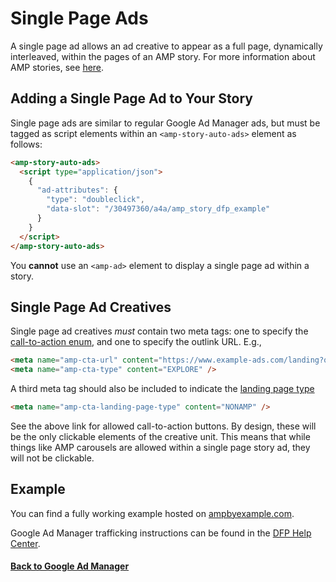 # Single Page Ads

A single page ad allows an ad creative to appear as a full page, dynamically interleaved, within the pages of an AMP story. For more information about AMP stories, see [here](https://github.com/ampproject/amphtml/blob/main/extensions/amp-story/amp-story-ads.md).

## Adding a Single Page Ad to Your Story

Single page ads are similar to regular Google Ad Manager ads, but must be tagged as script elements within an `<amp-story-auto-ads>` element as follows:

```html
<amp-story-auto-ads>
  <script type="application/json">
    {
      "ad-attributes": {
        "type": "doubleclick",
        "data-slot": "/30497360/a4a/amp_story_dfp_example"
      }
    }
  </script>
</amp-story-auto-ads>
```

You **cannot** use an `<amp-ad>` element to display a single page ad within a story.

## Single Page Ad Creatives

Single page ad creatives _must_ contain two meta tags: one to specify the [call-to-action enum](https://github.com/ampproject/amphtml/blob/main/extensions/amp-story/amp-story-ads.md#cta-text-enum), and one to specify the outlink URL. E.g.,

```html
<meta name="amp-cta-url" content="https://www.example-ads.com/landing?q=123" />
<meta name="amp-cta-type" content="EXPLORE" />
```

A third meta tag should also be included to indicate the [landing page type](https://github.com/ampproject/amphtml/blob/main/extensions/amp-story/amp-story-ads.md#cta-landing-page-enum)

```html
<meta name="amp-cta-landing-page-type" content="NONAMP" />
```

See the above link for allowed call-to-action buttons. By design, these will be the only clickable elements of the creative unit. This means that while things like AMP carousels are allowed within a single page story ad, they will not be clickable.

## Example

You can find a fully working example hosted on [ampbyexample.com](https://amp.dev/documentation/examples/advertising-analytics/doubleclick_amp_story_ads/).

Google Ad Manager trafficking instructions can be found in the [DFP Help Center](https://support.google.com/dfp_premium/answer/9038178).

#### <a href="amp-ad-network-doubleclick-impl-internal.md">Back to Google Ad Manager</a>
